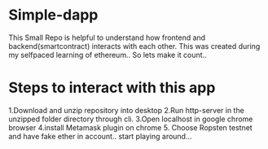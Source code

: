 # Simple-dapp
This Small Repo is helpful to understand how frontend and backend(smartcontract) interacts with each other.
This was created during my selfpaced learning of ethereum.. So lets make it count..
# Steps to interact with this app
1.Download and unzip repository into desktop 
2.Run http-server in the unzipped folder directory through cli.
3.Open localhost in google chrome browser
4.install Metamask plugin on chrome
5. Choose Ropsten testnet and have fake ether in account..
start playing around...
